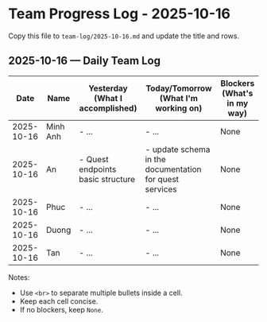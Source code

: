 # Team Progress Log - 2025-10-16

Copy this file to `team-log/2025-10-16.md` and update the title and rows.

## 2025-10-16 — Daily Team Log

| Date | Name | Yesterday (What I accomplished) | Today/Tomorrow (What I'm working on) | Blockers (What's in my way) |
|---|---|---|---|---|
| 2025-10-16 | Minh Anh | - ... | - ... | None |
| 2025-10-16 | An | - Quest endpoints basic structure | - update schema in the documentation for quest services | None |
| 2025-10-16 | Phuc | - ... | - ... | None |
| 2025-10-16 | Duong | - ... | - ... | None |
| 2025-10-16 | Tan | - ... | - ... | None |

Notes:
- Use `<br>` to separate multiple bullets inside a cell.
- Keep each cell concise.
- If no blockers, keep `None`.